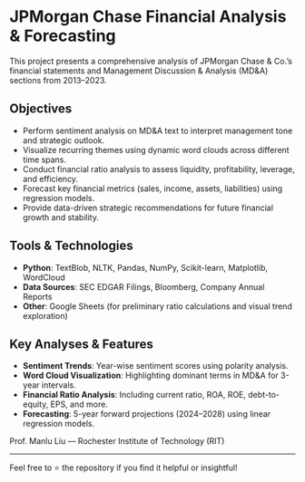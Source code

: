 # JPMorgan Chase Financial Analysis & Forecasting 
This project presents a comprehensive analysis of JPMorgan Chase & Co.’s financial statements and Management Discussion & Analysis (MD&A) sections from 2013–2023. 
## Objectives
- Perform sentiment analysis on MD&A text to interpret management tone and strategic outlook.
- Visualize recurring themes using dynamic word clouds across different time spans.
- Conduct financial ratio analysis to assess liquidity, profitability, leverage, and efficiency.
- Forecast key financial metrics (sales, income, assets, liabilities) using regression models.
- Provide data-driven strategic recommendations for future financial growth and stability.

## Tools & Technologies
- **Python**: TextBlob, NLTK, Pandas, NumPy, Scikit-learn, Matplotlib, WordCloud
- **Data Sources**: SEC EDGAR Filings, Bloomberg, Company Annual Reports
- **Other**: Google Sheets (for preliminary ratio calculations and visual trend exploration)

## Key Analyses & Features
- **Sentiment Trends**: Year-wise sentiment scores using polarity analysis.
- **Word Cloud Visualization**: Highlighting dominant terms in MD&A for 3-year intervals.
- **Financial Ratio Analysis**: Including current ratio, ROA, ROE, debt-to-equity, EPS, and more.
- **Forecasting**: 5-year forward projections (2024–2028) using linear regression models.

Prof. Manlu Liu — Rochester Institute of Technology (RIT)

---

Feel free to ⭐ the repository if you find it helpful or insightful!
